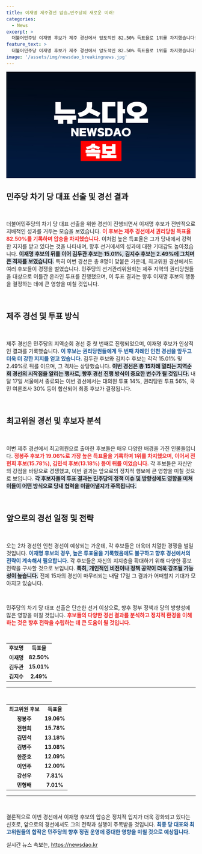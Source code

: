 ```yaml
---
title: 이재명 제주경선 압승…민주당의 새로운 미래!
categories:
  - News
excerpt: >
  더불어민주당 이재명 후보가 제주 경선에서 압도적인 82.50% 득표율로 1위를 차지했습니다! 김두관, 김지수 후보와 큰 격차를 보이며 차기 당 대표의 유력한 주자로 떠오른 이 후보의 행보가 주목됩니다.
feature_text: >
  더불어민주당 이재명 후보가 제주 경선에서 압도적인 82.50% 득표율로 1위를 차지했습니다! 김두관, 김지수 후보와 큰 격차를 보이며 차기 당 대표의 유력한 주자로 떠오른 이 후보의 행보가 주목됩니다.
image: '/assets/img/newsdao_breakingnews.jpg'
---
```


<p><img src="/assets/img/newsdao_breakingnews.jpg" alt="firstkoreanews 속보" /></p>

<h2 data-ke-size="size26">민주당 차기 당 대표 선출 및 경선 결과</h2>

<p data-ke-size="size16">&nbsp;</p>

<p data-ke-size="size16">더불어민주당의 차기 당 대표 선출을 위한 경선이 진행되면서 이재명 후보가 전반적으로 지배적인 성과를 거두는 모습을 보였습니다. <b><span style="color: #ee2323;">이 후보는 제주 경선에서 권리당원 득표율 82.50%를 기록하며 압승을 차지했습니다.</span></b> 이처럼 높은 득표율은 그가 당내에서 강력한 지지를 받고 있다는 것을 나타내며, 향후 선거에서의 성과에 대한 기대감도 높아졌습니다. <b><span style="background-color: #21538527;">이재명 후보의 뒤를 이어 김두관 후보는 15.01%, 김지수 후보는 2.49%에 그치며 큰 격차를 보였습니다.</span></b> 특히 이번 경선은 총 8명이 맞붙은 가운데, 최고위원 경선에서도 여러 후보들이 경쟁을 벌였습니다. 민주당의 선거관리위원회는 제주 지역의 권리당원들을 대상으로 이틀간 온라인 투표를 진행했으며, 이 투표 결과는 향후 이재명 후보의 행동을 결정하는 데에 큰 영향을 미칠 것입니다.</p>

<p data-ke-size="size16">&nbsp;</p>

<h2 data-ke-size="size26">제주 경선 및 투표 방식</h2>

<p data-ke-size="size16">&nbsp;</p>

<p data-ke-size="size16">제주 경선은 민주당의 지역순회 경선 중 첫 번째로 진행되었으며, 이재명 후보가 인상적인 결과를 기록했습니다. <b><span style="color: #1a5490;">이 후보는 권리당원들에게 두 번째 차례인 인천 경선을 앞두고 더욱 더 강한 지지를 얻고 있습니다.</span></b> 김두관 후보와 김지수 후보는 각각 15.01% 및 2.49%로 뒤를 이으며, 그 격차는 상당했습니다. <b><span style="background-color: #21538527;">이번 경선은 총 15차례 열리는 지역순회 경선의 시작점을 알리는 행사로, 향후 경선 진행 방식이 중요한 변수가 될 것입니다.</span></b> 내달 17일 서울에서 종료되는 이번 경선에서는 대의원 투표 14%, 권리당원 투표 56%, 국민 여론조사 30% 등이 합산되어 최종 후보가 결정됩니다.</p>

<p data-ke-size="size16">&nbsp;</p>

<h2 data-ke-size="size26">최고위원 경선 및 후보자 분석</h2>

<p data-ke-size="size16">&nbsp;</p>

<p data-ke-size="size16">이번 제주 경선에서 최고위원으로 출마한 후보들은 매우 다양한 배경을 가진 인물들입니다. <b><span style="color: #ee2323;">정봉주 후보가 19.06%로 가장 높은 득표율을 기록하며 1위를 차지했으며, 이어서 전현희 후보(15.78%), 김민석 후보(13.18%) 등이 뒤를 이었습니다.</span></b> 각 후보들은 자신만의 강점을 바탕으로 경쟁했고, 이번 결과는 앞으로의 정치적 행보에 큰 영향을 미칠 것으로 보입니다. <b><span style="background-color: #21538527;">각 후보자들의 투표 결과는 민주당의 정책 이슈 및 방향성에도 영향을 미쳐 이들이 어떤 방식으로 당내 협력을 이끌어낼지가 주목됩니다.</span></b></p>

<p data-ke-size="size16">&nbsp;</p>

<h2 data-ke-size="size26">앞으로의 경선 일정 및 전략</h2>

<p data-ke-size="size16">&nbsp;</p>

<p data-ke-size="size16">오는 2차 경선인 인천 경선이 예상되는 가운데, 각 후보들은 더욱더 치열한 경쟁을 벌일 것입니다. <b><span style="color: #1a5490;">이재명 후보의 경우, 높은 투표율을 기록했음에도 불구하고 향후 경선에서의 전략이 계속해서 필요합니다.</span></b> 각 후보들은 자신의 지지층을 확대하기 위해 다양한 홍보 전략을 구사할 것으로 보입니다. <b><span style="background-color: #21538527;">특히, 개인적인 비전이나 정책 공약이 더욱 강조될 가능성이 높습니다.</span></b> 전체 15차의 경선이 마무리되는 내달 17일 그 결과가 어떠할지 기대가 모아지고 있습니다.</p>

<p data-ke-size="size16">&nbsp;</p>

<p data-ke-size="size16">민주당의 차기 당 대표 선출은 단순한 선거 이상으로, 향후 정부 정책과 당의 방향성에 많은 영향을 미칠 것입니다. <b><span style="color: #ee2323;">후보들의 다양한 경선 결과를 분석하고 정치적 환경을 이해하는 것은 향후 전략을 수립하는 데 큰 도움이 될 것입니다.</span></b> </p>

<p data-ke-size="size16">&nbsp;</p>

<table>
    <tr>
        <td style="text-align: center; height: 17px;"><b>후보명</b></td>
        <td style="text-align: center; height: 17px;"><b>득표율</b></td>
    </tr>
    <tr>
        <td style="text-align: center; height: 17px;"><b>이재명</b></td>
        <td style="text-align: center; height: 17px;"><b>82.50%</b></td>
    </tr>
    <tr>
        <td style="text-align: center; height: 17px;"><b>김두관</b></td>
        <td style="text-align: center; height: 17px;"><b>15.01%</b></td>
    </tr>
    <tr>
        <td style="text-align: center; height: 17px;"><b>김지수</b></td>
        <td style="text-align: center; height: 17px;"><b>2.49%</b></td>
    </tr>
</table>

<hr> 

<p data-ke-size="size16">&nbsp;</p>

<table>
    <tr>
        <td style="text-align: center; height: 17px;"><b>최고위원 후보</b></td>
        <td style="text-align: center; height: 17px;"><b>득표율</b></td>
    </tr>
    <tr>
        <td style="text-align: center; height: 17px;"><b>정봉주</b></td>
        <td style="text-align: center; height: 17px;"><b>19.06%</b></td>
    </tr>
    <tr>
        <td style="text-align: center; height: 17px;"><b>전현희</b></td>
        <td style="text-align: center; height: 17px;"><b>15.78%</b></td>
    </tr>
    <tr>
        <td style="text-align: center; height: 17px;"><b>김민석</b></td>
        <td style="text-align: center; height: 17px;"><b>13.18%</b></td>
    </tr>
    <tr>
        <td style="text-align: center; height: 17px;"><b>김병주</b></td>
        <td style="text-align: center; height: 17px;"><b>13.08%</b></td>
    </tr>
    <tr>
        <td style="text-align: center; height: 17px;"><b>한준호</b></td>
        <td style="text-align: center; height: 17px;"><b>12.09%</b></td>
    </tr>
    <tr>
        <td style="text-align: center; height: 17px;"><b>이언주</b></td>
        <td style="text-align: center; height: 17px;"><b>12.00%</b></td>
    </tr>
    <tr>
        <td style="text-align: center; height: 17px;"><b>강선우</b></td>
        <td style="text-align: center; height: 17px;"><b>7.81%</b></td>
    </tr>
    <tr>
        <td style="text-align: center; height: 17px;"><b>민형배</b></td>
        <td style="text-align: center; height: 17px;"><b>7.01%</b></td>
    </tr>
</table>

<hr> 

<p data-ke-size="size16">&nbsp;</p>

<p data-ke-size="size16">결론적으로 이번 경선에서 이재명 후보의 압승은 정치적 입지가 더욱 강화되고 있다는 신호로, 앞으로의 경선에서도 그의 전략과 실행이 주목받을 것입니다. <b><span style="color: #1a5490;">최종 당 대표와 최고위원들의 합작은 민주당의 향후 정권 운영에 중대한 영향을 미칠 것으로 예상됩니다.</span></b> </p>
실시간 뉴스 속보는, <a href="https://newsdao.kr" rel="dofollow">https://newsdao.kr</a>


